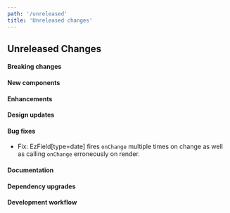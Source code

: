 ```yaml
---
path: '/unreleased'
title: 'Unreleased changes'
---
```


## Unreleased Changes

#### Breaking changes

#### New components

#### Enhancements

#### Design updates

#### Bug fixes

- Fix: EzField[type=date] fires `onChange` multiple times on change as well as calling `onChange` erroneously on render.

#### Documentation

#### Dependency upgrades

#### Development workflow
